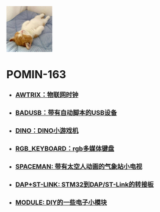 <img src=".\\Other\\Avatar.jpg" width="120" height="120"></img>

# POMIN-163
- ### [AWTRIX：物联网时钟](./AWTRIX/readme.md)

- ### [BADUSB：带有自动脚本的USB设备](./BADUSB/readme.md)

- ### [DINO：DINO小游戏机](./DINO/readme.md)

- ### [RGB_KEYBOARD：rgb多媒体键盘](RGB_KEYBOARD/readme.md)

- ### [SPACEMAN: 带有太空人动画的气象站小电视](SPACEMAN/readme.md)

- ### [DAP+ST-LINK: STM32到DAP/ST-Link的转接板](DAP+ST-LINK/readme.md)

- ### [MODULE: DIY的一些电子小模块](MODULE/readme.md)

